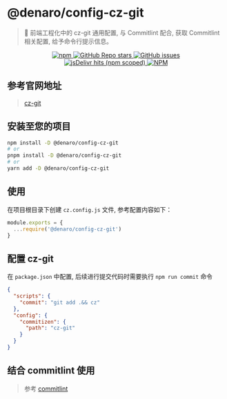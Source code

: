 # @denaro/config-cz-git

> :tada: 前端工程化中的 cz-git 通用配置, 与 Commitlint 配合, 获取 Commitlint 相关配置, 给予命令行提示信息。

<p align="center">
  <a href="https://www.npmjs.com/package/%40denaro%2Fconfig-cz-git" target="_blank">
    <img alt="npm" src="https://img.shields.io/npm/v/%40denaro%2Fconfig-cz-git">
  </a>
  <a href="https://github.com/denaro-org/frontend-engineering-config/stargazers" target="_blank">
    <img alt="GitHub Repo stars" src="https://img.shields.io/github/stars/denaro-org/frontend-engineering-config">
  </a>
  <a href="https://github.com/denaro-org/frontend-engineering-config/issues" target="_blank">
    <img alt="GitHub issues" src="https://img.shields.io/github/issues/denaro-org/frontend-engineering-config">
  </a>
  <br />  
  <a href="https://www.jsdelivr.com/package/npm/%40denaro%2Fconfig-cz-git" target="_blank">
    <img alt="jsDelivr hits (npm scoped)" src="https://img.shields.io/jsdelivr/npm/hd/%40denaro%2Fconfig-cz-git">
  </a>
  <a href="https://github.com/frontend-engineering-config/blob/main/LICENSE" target="_blank">
    <img alt="NPM" src="https://img.shields.io/npm/l/%40denaro%2Fconfig-cz-git">
  </a>
</p>

## 参考官网地址

> [cz-git](https://cz-git.qbb.sh/zh/)

## 安装至您的项目

```bash
npm install -D @denaro/config-cz-git
# or
pnpm install -D @denaro/config-cz-git
# or
yarn add -D @denaro/config-cz-git
```

## 使用

在项目根目录下创建 `cz.config.js` 文件, 参考配置内容如下：

```js
module.exports = {
  ...require('@denaro/config-cz-git')
}
```

## 配置 cz-git

在 `package.json` 中配置, 后续进行提交代码时需要执行 `npm run commit` 命令

```json
{
  "scripts": {
    "commit": "git add .&& cz"
  },
  "config": {
    "commitizen": {
      "path": "cz-git"
    }
  }
}
```

## 结合 commitlint 使用

> 参考 [commitlint](../commitlint/README.md)
